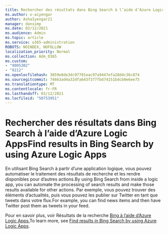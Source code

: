 ```yaml
---
title: Rechercher des résultats dans Bing Search à l’aide d’Azure Logic Apps
ms.author: v-aiyengar
author: AshaIyengar21
manager: dansimp
ms.date: 03/12/2021
ms.audience: Admin
ms.topic: article
ms.service: o365-administration
ROBOTS: NOINDEX, NOFOLLOW
localization_priority: Normal
ms.collection: Adm_O365
ms.custom:
- "9005302"
- "9212"
ms.openlocfilehash: 3859e8de3dc97701eac97a9447efa28d4c36c874
ms.sourcegitcommit: 74663ad4a32dfa643f377fbd74151bdcb0e6ee75
ms.translationtype: MT
ms.contentlocale: fr-FR
ms.lasthandoff: 03/12/2021
ms.locfileid: "50753951"
---
```

# <a name="find-results-in-bing-search-by-using-azure-logic-apps"></a><span data-ttu-id="d10d0-102">Rechercher des résultats dans Bing Search à l’aide d’Azure Logic Apps</span><span class="sxs-lookup"><span data-stu-id="d10d0-102">Find results in Bing Search by using Azure Logic Apps</span></span>

<span data-ttu-id="d10d0-103">En utilisant Bing Search à partir d’une application logique, vous pouvez automatiser le traitement des résultats de recherche et les rendre disponibles pour d’autres actions.</span><span class="sxs-lookup"><span data-stu-id="d10d0-103">By using Bing Search from inside a logic app, you can automate the processing of search results and make those results available for other actions.</span></span> <span data-ttu-id="d10d0-104">Par exemple, vous pouvez trouver des éléments d’actualités, puis vous pouvez les publier sur Twitter en tant que tweets dans votre flux.</span><span class="sxs-lookup"><span data-stu-id="d10d0-104">For example, you can find news items and then have Twitter post them as tweets in your feed.</span></span>

<span data-ttu-id="d10d0-105">Pour en savoir plus, voir Résultats de la recherche [Bing à l’aide d’Azure Logic Apps.](https://go.microsoft.com/fwlink/?linkid=2151928)</span><span class="sxs-lookup"><span data-stu-id="d10d0-105">To learn more, see [Find results in Bing Search by using Azure Logic Apps](https://go.microsoft.com/fwlink/?linkid=2151928).</span></span>